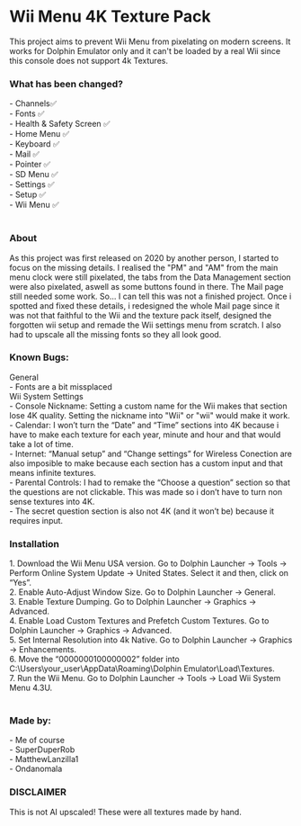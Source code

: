 <h1>Wii Menu 4K Texture Pack</h1>
This project aims to prevent Wii Menu from pixelating on modern screens. It works for Dolphin Emulator only and it can't be loaded by a real Wii since this console does not support 4k Textures.
<br>
<h3>What has been changed?</h3>
- Channels✅ <br>
- Fonts ✅ <br>
- Health & Safety Screen ✅ <br>
- Home Menu ✅ <br>
- Keyboard ✅ <br>
- Mail ✅ <br>
- Pointer ✅ <br>
- SD Menu ✅ <br>
- Settings ✅ <br>
- Setup ✅ <br>
- Wii Menu ✅ <br>
<br>

<h3>About</h3>
As this project was first released on 2020 by another person, I started to focus on the missing details. I realised the "PM" and "AM" from the main menu clock were still pixelated, the tabs from the Data Management section were also pixelated, aswell as some buttons found in there. The Mail page still needed some work. So... I can tell this was not a finished project.
Once i spotted and fixed these details, i redesigned the whole Mail page since it was not that faithful to the Wii and the texture pack itself, designed the forgotten wii setup and remade the Wii settings menu from scratch. I also had to upscale all the missing fonts so they all look good.

<h3>Known Bugs:</h3>
General <br>
- Fonts are a bit missplaced <br>
Wii System Settings <br>
- Console Nickname: Setting a custom name for the Wii makes that section lose 4K quality. Setting the nickname into "Wii" or "wii" would make it work. <br>
- Calendar: I won’t turn the “Date” and “Time” sections into 4K because i have to make each texture for each year, minute and hour and that would take a lot of time. <br>
- Internet: “Manual setup” and “Change settings” for Wireless Conection are also imposible to make because each section has a custom input and that means infinite textures. <br>
- Parental Controls: I had to remake the “Choose a question” section so that the questions are not clickable. This was made so i don’t have to turn non sense textures into 4K. <br>
- The secret question section is also not 4K (and it won’t be) because it requires input. <br>

<h3>Installation</h3>
1. Download the Wii Menu USA version. Go to Dolphin Launcher → Tools → Perform Online System Update → United States. Select it and then, click on “Yes”.<br>
2. Enable Auto-Adjust Window Size. Go to Dolphin Launcher → General.<br>
3. Enable Texture Dumping. Go to Dolphin Launcher → Graphics → Advanced.<br>
4. Enable Load Custom Textures and Prefetch Custom Textures. Go to Dolphin Launcher → Graphics → Advanced.<br>
5. Set Internal Resolution into 4k Native. Go to Dolphin Launcher → Graphics → Enhancements.<br>
6.  Move the “0000000100000002” folder into C:\Users\your_user\AppData\Roaming\Dolphin Emulator\Load\Textures.<br>
7. Run the Wii Menu. Go to Dolphin Launcher → Tools → Load Wii System Menu 4.3U.<br>
<br>
<h3>Made by:</h3>
- Me of course <br>
- SuperDuperRob <br>
- MatthewLanzilla1 <br>
- Ondanomala <br>

<h3>DISCLAIMER</h3>
This is not AI upscaled! These were all textures made by hand.
